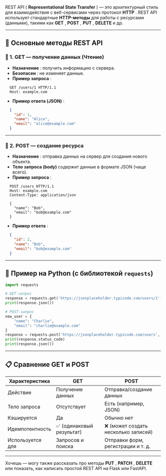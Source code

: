 REST API ( **Representational State Transfer** ) — это архитектурный стиль для взаимодействия с веб-сервисами через протокол  **HTTP** . REST API использует стандартные **HTTP-методы** для работы с ресурсами (данными), такими как  **GET** ,  **POST** ,  **PUT** , **DELETE** и др.

---

## 📌 Основные методы REST API

### 🔹 1. **GET** — получение данных (Чтение)

* **Назначение** : получить информацию с сервера.
* **Безопасен** : не изменяет данные.
* **Пример запроса** :

```http
  GET /users/1 HTTP/1.1
  Host: example.com
```

* **Пример ответа (JSON)** :

```json
  {
    "id": 1,
    "name": "Alice",
    "email": "alice@example.com"
  }
```

---

### 🔹 2. **POST** — создание ресурса

* **Назначение** : отправка данных на сервер для создания нового объекта.
* **Тело запроса (body)** содержит данные в формате JSON (чаще всего).
* **Пример запроса** :

```http
  POST /users HTTP/1.1
  Host: example.com
  Content-Type: application/json

  {
    "name": "Bob",
    "email": "bob@example.com"
  }
```

* **Пример ответа** :

```json
  {
    "id": 2,
    "name": "Bob",
    "email": "bob@example.com"
  }
```

---

## 🧪 Пример на Python (с библиотекой `requests`)

```python
import requests

# GET-запрос
response = requests.get('https://jsonplaceholder.typicode.com/users/1')
print(response.json())

# POST-запрос
new_user = {
    "name": "Charlie",
    "email": "charlie@example.com"
}
response = requests.post('https://jsonplaceholder.typicode.com/users', json=new_user)
print(response.status_code)
print(response.json())
```

---

## 📋 Сравнение GET и POST

| Характеристика    | GET                                          | POST                                                             |
| ------------------------------- | -------------------------------------------- | ---------------------------------------------------------------- |
| Действие                | Получение данных              | Отправка/создание данных                   |
| Тело запроса         | Отсутствует                       | Есть (например, JSON)                                |
| Кэшируется            | Да                                         | Обычно нет                                              |
| Идемпотентность  | ✅ (одинаковый результат) | ❌ (может создать несколько записей) |
| Используется для | Запросов и поиска             | Отправки форм, регистрации и т. д.     |

---

Хочешь — могу также рассказать про методы  **PUT** ,  **PATCH** , **DELETE** или показать, как написать простой REST API на Flask или FastAPI.
